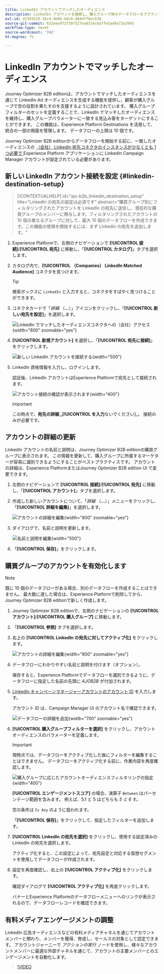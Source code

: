 ```yaml
---
title: LinkedIn アカウントでマッチしたオーディエンス
description: LinkedIn アカウントを接続し、購入グループ用のデータフローをアクティブ化する方法を説明します。
exl-id: d2303529-16c4-4b0b-b8c8-404dff8ec63d
source-git-commit: 632eee973730f527ea0314c6affe5a49a72e3945
workflow-type: tm+mt
source-wordcount: '742'
ht-degree: 7%

---
```


# LinkedIn アカウントでマッチしたオーディエンス

Journey Optimizer B2B editionは、アカウントでマッチしたオーディエンスを通じて LinkedIn Ad オーディエンスを生成する機能を提供し、顧客が購入グループで空の役割を果たすのを支援するように設計されています。 購入グループフィルターのセットを定義することで、LinkedIn でマッチしたオーディエンスを維持し、購入グループパラメーターに一致する見込み客をターゲットにすることができます。 この機能は、Experience Platform Destinations を活用して、統合の一部の側面を管理します。 データフローの上限は 10 個です。

Journey Optimizer B2B editionからデータフローを開始する前に、一致したオーディエンスの [ （会社） LinkedIn 宛先コネクタのインスタンスが少なくとも 1 つ必要で ](https://experienceleague.adobe.com/en/docs/experience-platform/destinations/catalog/social/linkedin#connect)Experience Platform アプリケーションに LinkedIn Campaign Manager アカウントが設定されている必要があります。

## 新しい LinkedIn アカウント接続を設定 {#linkedin-destination-setup}

>[!CONTEXTUALHELP]
>id="ajo-b2b_linkedin_destination_setup"
>title="LinkedIn の宛先の設定は必須です"
>abstract="購買グループ別にフィルタリングされたアカウントを LinkedIn の宛先に送信し、潜在的な購買グループのメンバーに関与します。フィルタリングされたアカウントの 10 個の異なるグループに対して、最大 10 個のデータフローを作成できます。この機能の使用を開始するには、まず Linkedin の宛先を追加します。"

1. Experience Platformで、左側のナビゲーションで **[!UICONTROL 接続]**/**[!UICONTROL 宛先]** に移動し、「**[!UICONTROL カタログ]**」タブを選択します。

1. カタログ内で、**[!UICONTROL （Companies） LinkedIn Matched Audience]** コネクタを見つけます。

   >[!TIP]
   >
   >検索ボックスに `LinkedIn` と入力すると、コネクタをすばやく見つけることができます。

1. コネクタカードで「_詳細_ （**...**）」アイコンをクリックし、「**[!UICONTROL 新しい宛先を設定]**」を選択します。

   ![LinkedIn でマッチしたオーディエンスコネクタへの（会社）アクセス ](./assets/aep-destinations-catalog-linkedin.png){width="800" zoomable="yes"}

1. **[!UICONTROL 新規アカウント]** を選択し、「**[!UICONTROL 宛先に接続]**」をクリックします。

   ![ 新しい LinkedIn アカウントを接続する ](./assets/aep-destinations-catalog-linkedin-new-account.png){width="500"}

1. LinkedIn 資格情報を入力し、ログインします。

   認証後、LinkedIn アカウントはExperience Platformで宛先として接続されます。

   ![ アカウント接続の確認が表示されます ](./assets/aep-destinations-catalog-linkedin-connected.png){width="400"}

   >[!IMPORTANT]
   >
   >この時点で、**宛先の詳細 _[!UICONTROL を入力**&#x200B;ないでください]_。 接続のみが必要です。

## アカウントの詳細の更新

LinkedIn アカウントの名前と説明は、Journey Optimizer B2B editionの購買グループに表示されます。 この情報を更新して、購入グループに所属するマーケターが容易に識別できるようにすることがベストプラクティスです。 アカウントの詳細は、Experience PlatformまたはJourney Optimizer B2B edition UI で変更できます。

1. 左側のナビゲーションで **[!UICONTROL 接続]**/**[!UICONTROL 宛先]** に移動し、「**[!UICONTROL アカウント]**」タブを選択します。

1. 作成した新しいアカウントについて、「_詳細_ （**...**）」メニューをクリックし、「**[!UICONTROL 詳細を編集]**」を選択します。

   ![ アカウントの詳細を編集 ](./assets/aep-destinations-accounts-edit-details.png){width="800" zoomable="yes"}

1. ダイアログで、名前と説明を更新します。

   ![ 名前と説明を編集 ](./assets/destinations-linkedin-account-edit-details-dialog.png){width="500"}

1. 「**[!UICONTROL 保存]**」をクリックします。

## 購買グループのアカウントを有効化します

>[!NOTE]
>
>既に 10 個のデータフローがある場合、別のデータフローを作成することはできません。 最大数に達した場合は、Experience Platformで削除してから、Journey Optimizer B2B editionで新しく作成します。

1. Journey Optimizer B2B editionで、左側のナビゲーションの **[!UICONTROL アカウント]**/**[!UICONTROL 購入グループ]** に移動します。

1. 「**[!UICONTROL 参照]** タブを選択します。

1. 右上の **[!UICONTROL LinkedIn の宛先に対してアクティブ化]** をクリックします。

   ![ アカウントの詳細を編集 ](./assets/activate-linkedin-destination.png){width="800" zoomable="yes"}

1. データフローにわかりやすい名前と説明を付けます（オプション）。

   保存すると、Experience Platformでデータフローを識別できるように、データフローに指定した名前の先頭に _AJOB2B_ が付加されます。

1. [LinkedIn キャンペーンマネージャーアカウントのアカウント ID](https://www.linkedin.com/help/lms/answer/a424270) を入力します。

   アカウント ID は、Campaign Manager UI のアカウント名で確認できます。

   ![ データフローの詳細を追加 ](./assets/destinations-linkedin-activate-details.png){width="700" zoomable="yes"}

1. **[!UICONTROL 購入グループフィルターを選択]** をクリックし、アカウントオーディエンスのパラメーターを定義します。

   >[!IMPORTANT]
   >
   >現時点では、データフローをアクティブ化した後にフィルターを編集することはできません。 データフローをアクティブ化する前に、作業内容を再度確認します。

   ![ 購入グループに応じたアカウントオーディエンスフィルタリングの指定 ](./assets/destinations-linkedin-activate-buying-group-filters.png){width="400"}

   **[!UICONTROL エンゲージメントスコア]** の場合、演算子 `Between` はパーセンテージ範囲を含みます。 例えば、5.1 と 5 はどちらも _5 と 6_ す。

   空の条件は `Is Any` のように扱われます。

   「**[!UICONTROL 保存]**」をクリックして、指定したフィルターを追加します。

1. **[!UICONTROL LinkedIn の宛先を選択]** をクリックし、使用する設定済みの LinkedIn の宛先を選択します。

   アクティブ化すると、この設定によって、宛先設定と対応する仮想セグメントを使用してデータフローが作成されます。

1. 設定を再度確認し、右上の **[!UICONTROL アクティブ化]** をクリックします。

   確認ダイアログで **[!UICONTROL アクティブ化]** を再度クリックします。

   バナーとExperience Platformのデータフローメニューへのリンクが表示されるので、データフローレコードを確認できます。

## 有料メディアエンゲージメントの調整

LinkedIn 広告オーディエンスなどの有料メディアチャネルを通じてアカウントメンバーと関わり、メンバーを獲得、育成し、セールスの対象として認定できます。 アカウントジャーニーで _アクションの実行_ ノードを使用し、様々なアカウントメンバーに最適な外部チャネルを通じて、アカウントの主要メンバーとのエンゲージメントを自動化します。

>[!VIDEO](https://video.tv.adobe.com/v/3448649/?learn=on)